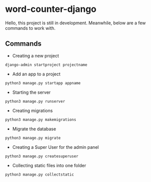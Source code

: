 # word-counter-django
Hello, this project is still in development. Meanwhile, below are a few commands to work with.

## Commands
* Creating a new project
```
django-admin startproject projectname
```
* Add an app to a project
```
python3 manage.py startapp appname
```
* Starting the server
```
python3 manage.py runserver
```
* Creating migrations
```
python3 manage.py makemigrations
```
* Migrate the database
```
python3 manage.py migrate
```
* Creating a Super User for the admin panel
```
python3 manage.py createsuperuser
```
* Collecting static files into one folder
```
python3 manage.py collectstatic
```
